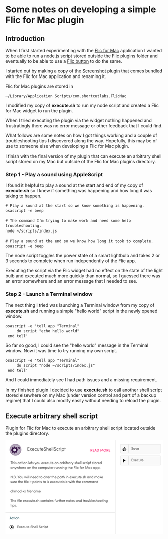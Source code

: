 # Some notes on developing a simple Flic for Mac plugin

## Introduction

When I first started experimenting with the [Flic for Mac](https://flic.io/mac-app) application I wanted to be able to run a node.js script stored outside the Flic plugins folder and eventually to be able to use a [Flic button](https://flic.io) to do the same.

I started out by making a copy of the [Screenshot plugin](http://macplugins.flic.io) that comes bundled with the Flic for Mac application and renaming it.

Flic for Mac plugins are stored in
```
~/Library/Application Scripts/com.shortcutlabs.FlicMac
```
I modified my copy of **execute.sh** to run my node script and created a Flic for Mac widget to run the plugin.

When I tried executing the plugin via the widget nothing happened and frustratingly there was no error message or other feedback that I could find.

What follows are some notes on how I got things working and a couple of troubleshooting tips I discovered along the way. Hopefully, this may be of use to someone else when developing a Flic for Mac plugin.

I finish with the final version of my plugin that can execute an arbitrary shell script stored on my Mac but outside of the Flic for Mac plugins directory.

### Step 1 - Play a sound using AppleScript

I found it helpful to play a sound at the start and end of my copy of **execute.sh** so I knew if something was happening and how long it was taking to happen.

```
# Play a sound at the start so we know something is happening.
osascript -e beep

# The command I'm trying to make work and need some help troubleshooting.
node ~/scripts/index.js

# Play a sound at the end so we know how long it took to complete.
osascript -e beep
```

The node script toggles the power state of a smart lightbulb and takes 2 or 3 seconds to complete when run independently of the Flic app.

Executing the script via the Flic widget had no effect on the state of the light bulb and executed much more quickly than normal, so I guessed there was an error somewhere and an error message that I needed to see.

### Step 2 - Launch a Terminal window

The next thing I tried was launching a Terminal window from my copy of **execute.sh** and running a simple "hello world" script in the newly opened window.

```
osascript -e 'tell app "Terminal"
     do script "echo hello world"
 end tell'
```

So far so good, I could see the "hello world" message in the Terminal window. Now it was time to try running my own script.

```
osascript -e 'tell app "Terminal"
     do script "node ~/scripts/index.js"
 end tell'
```

And I could immediately see I had path issues and a missing requirement.

In my finished plugin I decided to use **execute.sh** to call another shell script stored elsewhere on my Mac (under version control and part of a backup regime) that I could also modify easily without needing to reload the plugin.

## Execute arbitrary shell script

Plugin for Flic for Mac to execute an arbitrary shell script located outside the plugins directory.

<p align="center">
<!-- ![Screenshot of the ExecuteShellScript Plugin](screenshot.png) -->
<img src="screenshot.png" alt="Screenshot of the ExecuteShellScript Plugin">
</p>
